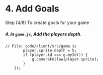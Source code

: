 # 4. Add Goals

Step (4/8) To create goals for your game

##### 4. In `game.js`, Add the players depth.

```
// File: code/client/src/game.js
		player.sprite.depth = 5;
		if (player.id === g.myId()) {
			g.cameraFollow(player.sprite);
		}
	});
```
